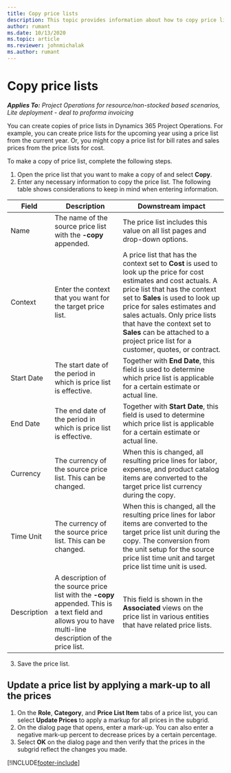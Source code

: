 ```yaml
---
title: Copy price lists
description: This topic provides information about how to copy price lists in Project Operations.
author: rumant
ms.date: 10/13/2020
ms.topic: article
ms.reviewer: johnmichalak
ms.author: rumant
---
```


# Copy price lists

_**Applies To:** Project Operations for resource/non-stocked based scenarios, Lite deployment - deal to proforma invoicing_

You can create copies of price lists in Dynamics 365 Project Operations. For example, you can create price lists for the upcoming year using a price list from the current year.  Or, you might copy a price list for bill rates and sales prices from the price lists for cost. 

To make a copy of price list, complete the following steps.

1. Open the price list that you want to make a copy of and select **Copy**.
2. Enter any necessary information to copy the price list. The following table shows considerations to keep in mind when entering information.

| Field | Description | Downstream impact |
| --- | --- | --- |
| Name | The name of the source price list with the **-copy** appended. | The price list includes this value on all list pages and drop-down options. |
| Context | Enter the context that you want for the target price list. | A price list that has the context set to **Cost** is used to look up the price for cost estimates and cost actuals. A price list that has the context set to **Sales** is used to look up price for sales estimates and sales actuals. Only price lists that have the context set to **Sales** can be attached to a project price list for a customer, quotes, or contract. |
| Start Date | The start date of the period in which is price list is effective. | Together with **End Date**, this field is used to determine which price list is applicable for a certain estimate or actual line. |
| End Date | The end date of the period in which is price list is effective. | Together with **Start Date**, this field is used to determine which price list is applicable for a certain estimate or actual line. |
| Currency | The currency of the source price list. This can be changed. | When this is changed, all resulting price lines for labor, expense, and product catalog items are converted to the target price list currency during the copy. |
| Time Unit | The currency of the source price list. This can be changed. | When this is changed, all the resulting price lines for labor items are converted to the target price list unit during the copy. The conversion from the unit setup for the source price list time unit and target price list time unit is used. |
| Description | A description of the source price list with the **-copy** appended. This is a text field and allows you to have multi-line description of the price list. | This field is shown in the **Associated** views on the price list in various entities that have related price lists. |

3. Save the price list. 

## Update a price list by applying a mark-up to all the prices

1. On the **Role**, **Category**, and **Price List Item** tabs of a price list, you can select **Update Prices** to apply a markup for all prices in the subgrid. 
2. On the dialog page that opens, enter a mark-up. You can also enter a negative mark-up percent to decrease prices by a certain percentage. 
3. Select **OK** on the dialog page and then verify that the prices in the subgrid reflect the changes you made.


[!INCLUDE[footer-include](../includes/footer-banner.md)]
